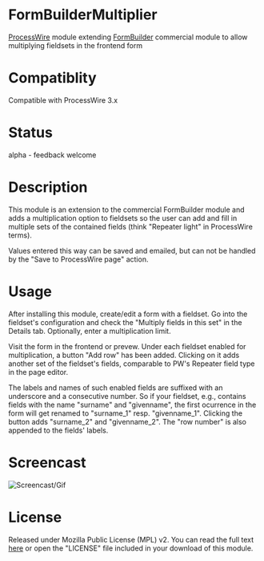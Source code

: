 # FormBuilderMultiplier
[ProcessWire](https://processwire.com) module extending [FormBuilder](https://processwire.com/api/modules/form-builder/) commercial module to allow multiplying fieldsets in the frontend form

# Compatiblity
Compatible with ProcessWire 3.x

# Status
alpha - feedback welcome

# Description
This module is an extension to the commercial FormBuilder module and adds a multiplication option to fieldsets so the user can add and fill in multiple sets of the contained fields (think "Repeater light" in ProcessWire terms).

Values entered this way can be saved and emailed, but can not be handled by the "Save to ProcessWire page" action.

# Usage
After installing this module, create/edit a form with a fieldset. Go into the fieldset's configuration and check the "Multiply fields in this set" in the Details tab. Optionally, enter a multiplication limit.

Visit the form in the frontend or prevew. Under each fieldset enabled for multiplication, a button "Add row" has been added. Clicking on it adds another set of the fieldset's fields, comparable to PW's Repeater field type in the page editor.

The labels and names of such enabled fields are suffixed with an underscore and a consecutive number. So if your fieldset, e.g., contains fields with the name "surname" and "givenname", the first ocurrence in the form will get renamed to "surname_1" resp. "givenname_1". Clicking the button adds "surname_2" and "givenname_2". The "row number" is also appended to the fields' labels.

# Screencast
![Screencast/Gif](http://bitpoet.github.io/img/FBMulitplier.gif)

# License
Released under Mozilla Public License (MPL) v2. You can read the full text [here](https://github.com/BitPoet/FormBuilderMultiplier/raw/master/LICENSE) or open the "LICENSE" file included in your download of this module.
